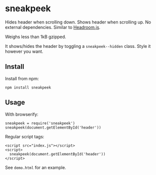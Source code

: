 # sneakpeek

Hides header when scrolling down. Shows header when scrolling up. No external
dependencies. Similar to
[Headroom.js](https://github.com/WickyNilliams/headroom.js).

Weighs less than 1kB gzipped.

It shows/hides the header by toggling a `sneakpeek--hidden` class. Style it however
you want.

## Install

Install from npm:

    npm install sneakpeek

## Usage

With browserify:

    sneakpeek = require('sneakpeek')
    sneakpeek(document.getElementById('header'))

Regular script tags:

    <script src="index.js"></script>
    <script>
      sneakpeek(document.getElementById('header'))
    </script>

See `demo.html` for an example.